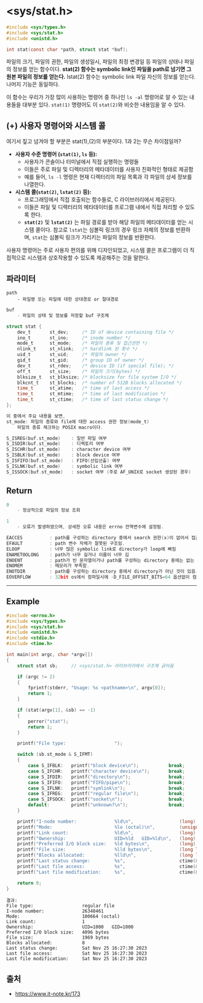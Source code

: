 # <sys/stat.h>

```C
#include <sys/types.h>
#include <sys/stat.h>
#include <unistd.h>

int stat(const char *path, struct stat *buf);
```

파일의 크기, 파일의 권한, 파일의 생성일시, 파일의 최정 변경일 등 파일의 상태나 파일의 정보를 얻는 함수이다. **stat(2) 함수는 symbolic link인 파일을 path로 넘기면 그 원본 파일의 정보를 얻는다.** lstat(2) 함수는 symbolic link 파일 자신의 정보를 얻는다. 나머지 기능은 동일하다.

이 함수는 우리가 가장 많이 사용하는 명령어 중 하나인 `ls -al` 명령어로 알 수 있는 내용들을 대부분 있다. `stat(1)` 명령어도 이 `stat(2)`와 비슷한 내용임을 알 수 있다.

## (+) 사용자 명령어와 시스템 콜

여기서 짚고 넘겨야 할 부분은 stat(1),(2)의 부분이다. 1과 2는 무슨 차이점일까? 
- **사용자 수준 명령어 (`stat(1)`, `ls` 등):**
  - 사용자가 콘솔이나 터미널에서 직접 실행하는 명령들
  - 이들은 주로 파일 및 디렉터리의 메타데이터를 사용자 친화적인 형태로 제공함
  - 예를 들어, `ls -l` 명령은 현재 디렉터리의 파일 목록과 각 파일의 상세 정보를 나열한다.
- **시스템 콜(`stat(2)`, `lstat(2)` 등):**
  - 프로그래밍에서 직접 호출되는 함수들로, C 라이브러리에서 제공된다.
  - 이들은 파일 및 디렉터리의 메타데이터를 프로그램 내에서 직접 처리할 수 있도록 한다.
  - **`stat(2)`** 및 **`lstat(2)`** 는 파일 경로를 받아 해당 파일의 메타데이터를 얻는 시스템 콜이다. 참고로 `lstat`는 심볼릭 링크의 경우 링크 자체의 정보를 반환하며, `stat`는 심볼릭 링크가 가리키는 파일의 정보를 반환한다.

사용자 명령어는 주로 사용자 편의를 위해 디자인되었고, 시스템 콜은 프로그램이 더 직접적으로 시스템과 상호작용할 수 있도록 제공해주는 것을 말한다.

## 파라미터

```
path
    - 파일명 또는 파일에 대한 상대경로 or 절대경로
```

```C
buf
    - 파일의 상태 및 정보를 저장할 buf 구조체

struct stat {
    dev_t       st_dev;     /* ID of device containing file */
    ino_t       st_ino;     /* inode number */
    mode_t      st_mode;    /* 파일의 종류 및 접근권한 */
    nlink_t     st_nlink;   /* hardlink 된 횟수 */
    uid_t       st_uid;     /* 파일의 owner */
    gid_t       st_gid;     /* group IO of owner */
    dev_t       st_rdev;    /* device ID (if special file); */ 
    off_t       st_size;    /* 파일의 크기(bytes) */
    blksize_t   st_blksize; /* blocksize for file system I/O */
    blkcnt_t    st_blocks;  /* number of 512B blocks allocated */
    time_t      st_atime;   /* time of last access */
    time_t      st_mtime;   /* time of last modification */
    time_t      st_ctime;   /* time of last status change */
};

이 중에서 주요 내용을 보면, 
st_mode: 파일의 종류와 file에 대한 access 권한 정보(mode_t)
    파일의 종류 체크하는 POSIX macro이다.

S_ISREG(buf.st_mode)    : 일반 파일 여부
S_ISDIR(buf.st_mode)    : 디렉토리 여부
S_ISCHR(buf.st_mode)    : character device 여부
S_ISBLK(buf.st_mode)    : block device 여부
S_ISFIFO(buf.st_mode)   : FIFO(선입선출) 여부
S_ISLNK(buf.st_mode)    : symbolic link 여부
S_ISSOCK(buf.st_mode)   : socket 여부 (주로 AF_UNIX로 socket 생성된 경우) 
```

## Return

```C
0
    - 정상적으로 파일의 정보 조회

1 
    - 오류가 발생하였으며, 상세한 오류 내용은 errno 전역변수에 설정됨.

EACCES          : path를 구성하는 directory 중에서 search 권한(x)이 없어서 접근 불가
EFAULT          : path 변수 자체가 잘못된 구조임.
ELOOP           : 너무 많은 symbolic link로 directory가 loop에 빠짐
ENAMETOOLONG    : path가 너무 길거나 이름이 너무 김
ENOENT          : path가 빈 문자열이거나 path를 구성하는 directory 중에는 없는 directory가 있음.
ENOMEM          : 메모리가 부족함.
ENOTDIR         : path를 구성하는 directory 중에서 directory가 아닌 것이 있음.
EOVERFLOW       : 32bit os에서 컴파일시에 -D_FILE_OFFSET_BITS=64 옵션없이 컴파일하여 파일크기나 inode 번호가 64bit에 맞지 않은 경우
```

---

## Example

```C
#include <errno.h>
#include <sys/types.h>
#include <sys/stat.h>
#include <unistd.h>
#include <stdio.h>
#include <time.h>

int main(int argc, char *argv[])
{
    struct stat sb;     // <sys/stat.h> 라이브러리에서 구조체 긁어옴

    if (argc != 2)
    {
        fprintf(stderr, "Usage: %s <pathname>\n", argv[0]);
        return 1;
    }

    if (stat(argv[1], &sb) == -1)
    {
        perror("stat");
        return 1;
    }

    printf("File type:                  ");

    switch (sb.st_mode & S_IFMT)
    {
        case S_IFBLK:   printf("block device\n");           break;
        case S_IFCHR:   printf("character device\n");       break;
        case S_IFDIR:   printf("directory\n");              break;
        case S_IFIFO:   printf("FIFO/pipe\n");              break;
        case S_IFLNK:   printf("symlink\n");                break;
        case S_IFREG:   printf("regular file\n");           break;
        case S_IFSOCK:  printf("socket\n");                 break;
        default:        printf("unknown?\n");               break;
    }

    printf("I-node number:              %ld\n",                 (long) sb.st_ino);
    printf("Mode:                       %lo (octal)\n",         (unsigned long) sb.st_mode);
    printf("Link count:                 %ld\n",                 (long) sb.st_nlink);
    printf("Ownership:                  UID=%ld   GID=%ld\n",   (long) sb.st_uid, (long) sb.st_gid);
    printf("Preferred I/O block size:   %ld bytes\n",           (long) sb.st_blksize);
    printf("File size:                  %lld bytes\n",          (long long) sb.st_size);
    printf("Blocks allocated:           %lld\n",                (long long) sb.st_blocks);
    printf("Last status change:         %s",                    ctime(&sb.st_ctime));
    printf("Last file access:           %s",                    ctime(&sb.st_atime));
    printf("Last file modification:     %s",                    ctime(&sb.st_mtime));

    return 0;
}
```

```
결과:
File type:                  regular file
I-node number:              26348461
Mode:                       100664 (octal)
Link count:                 1
Ownership:                  UID=1000   GID=1000
Preferred I/O block size:   4096 bytes
File size:                  1969 bytes
Blocks allocated:           8
Last status change:         Sat Nov 25 16:27:30 2023
Last file access:           Sat Nov 25 16:27:30 2023
Last file modification:     Sat Nov 25 16:27:30 2023
```

## 출처
- https://www.it-note.kr/173